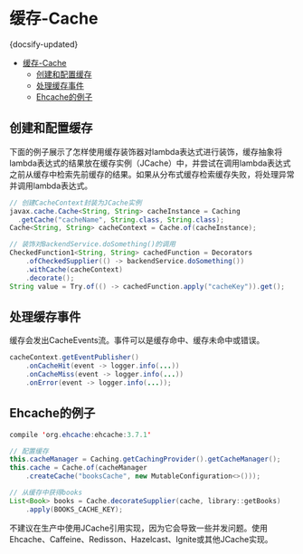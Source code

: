# 缓存-Cache
{docsify-updated}

- [缓存-Cache](#缓存-cache)
	- [创建和配置缓存](#创建和配置缓存)
	- [处理缓存事件](#处理缓存事件)
	- [Ehcache的例子](#ehcache的例子)

## 创建和配置缓存

下面的例子展示了怎样使用缓存装饰器对lambda表达式进行装饰，缓存抽象将lambda表达式的结果放在缓存实例（JCache）中，并尝试在调用lambda表达式之前从缓存中检索先前缓存的结果。如果从分布式缓存检索缓存失败，将处理异常并调用lambda表达式。

```java
// 创建CacheContext封装为JCache实例
javax.cache.Cache<String, String> cacheInstance = Caching
  .getCache("cacheName", String.class, String.class);
Cache<String, String> cacheContext = Cache.of(cacheInstance);

// 装饰对BackendService.doSomething()的调用
CheckedFunction1<String, String> cachedFunction = Decorators
    .ofCheckedSupplier(() -> backendService.doSomething())
    .withCache(cacheContext)
    .decorate();
String value = Try.of(() -> cachedFunction.apply("cacheKey")).get();
```


## 处理缓存事件

缓存会发出CacheEvents流。事件可以是缓存命中、缓存未命中或错误。

```java
cacheContext.getEventPublisher()
    .onCacheHit(event -> logger.info(...))
    .onCacheMiss(event -> logger.info(...))
    .onError(event -> logger.info(...));
```


## Ehcache的例子

```java
compile 'org.ehcache:ehcache:3.7.1'
```

```java
// 配置缓存
this.cacheManager = Caching.getCachingProvider().getCacheManager();
this.cache = Cache.of(cacheManager
    .createCache("booksCache", new MutableConfiguration<>()));

// 从缓存中获得books
List<Book> books = Cache.decorateSupplier(cache, library::getBooks)
    .apply(BOOKS_CACHE_KEY);
```

不建议在生产中使用JCache引用实现，因为它会导致一些并发问题。使用Ehcache、Caffeine、Redisson、Hazelcast、Ignite或其他JCache实现。
